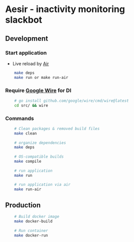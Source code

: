 # Aesir - inactivity monitoring slackbot

## Development
### Start application
- Live reload by [Air](https://github.com/cosmtrek/air)
```bash
    make deps
    make run or make run-air
```
### Require [Google Wire](https://github.com/google/wire) for DI
```bash
    # go install github.com/google/wire/cmd/wire@latest
    cd src/ && wire
```
### Commands
```bash
    # Clean packages & removed build files
    make clean
    
    # organize dependencies
    make deps
    
    # OS-compatible builds
    make compile
    
    # run application
    make run
    
    # run application via air
    make run-air
```

## Production
```bash
    # Build docker image
    make docker-build
    
    # Run container
    make docker-run
```
